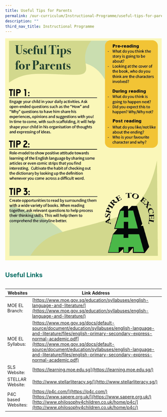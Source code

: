 ```yaml
---
title: Useful Tips for Parents
permalink: /our-curriculum/Instructional-Programme/useful-tips-for-parents/
description: ""
third_nav_title: Instructional Programme
---
```

![](/images/tipsforparents.png)

<b style="color:#016C62; font-size:20px; line-height: 3;">Useful Links</b><br>



| Websites | Link Address | 
| -------- | -------- | 
| MOE EL Branch:     | [https://www.moe.gov.sg/education/syllabuses/english-language-and-literature/](https://www.moe.gov.sg/education/syllabuses/english-language-and-literature/)     | 
|MOE EL Syllabus: | [https://www.moe.gov.sg/docs/default-source/document/education/syllabuses/english-language-and-literature/files/english-primary-secondary-express-normal-academic.pdf](https://www.moe.gov.sg/docs/default-source/document/education/syllabuses/english-language-and-literature/files/english-primary-secondary-express-normal-academic.pdf) |
|SLS Website: | [https://learning.moe.edu.sg](https://learning.moe.edu.sg/) |
| STELLAR Website:  | [http://www.stellarliteracy.sg/](http://www.stellarliteracy.sg/) |
| P4C based Websites: | [https://p4c.com/](https://p4c.com/)  <br> [https://www.sapere.org.uk/](https://www.sapere.org.uk/)<br>[http://www.philosophy4children.co.uk/home/p4c/](http://www.philosophy4children.co.uk/home/p4c/) |
